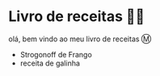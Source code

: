 # Livro de receitas :man_cook:

olá, bem vindo ao meu livro de receitas :m:



- Strogonoff de Frango
- receita de galinha
